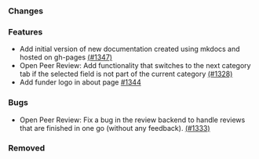 ### Changes

### Features
- Add initial version of new documentation created using mkdocs and hosted on gh-pages [(#1347)](https://github.com/OpenEnergyPlatform/oeplatform/pull/1347)
- Open Peer Review: Add functionality that switches to the next category tab if the selected field is not part of the current category [(#1328)](https://github.com/OpenEnergyPlatform/oeplatform/pull/1328)
- Add funder logo in about page [#1344](https://github.com/OpenEnergyPlatform/oeplatform/pull/1344)

### Bugs
- Open Peer Review: Fix a bug in the review backend to handle reviews that are finished in one go (without any feedback). [(#1333)](https://github.com/OpenEnergyPlatform/oeplatform/pull/1333)

### Removed
